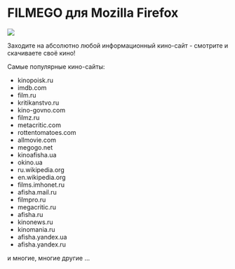 # FILMEGO для Mozilla Firefox

<a href="http://goo.gl/eMS4UI"><img src="http://filmego.org/img/habrahabr/fe_firefox.png"/></a>

Заходите на абсолютно любой информационный кино-сайт - смотрите и скачиваете своё кино!

Самые популярные кино-сайты:
- kinopoisk.ru
- imdb.com
- film.ru
- kritikanstvo.ru
- kino-govno.com
- filmz.ru
- metacritic.com
- rottentomatoes.com
- allmovie.com
- megogo.net
- kinoafisha.ua
- okino.ua
- ru.wikipedia.org
- en.wikipedia.org
- films.imhonet.ru
- afisha.mail.ru
- filmpro.ru
- megacritic.ru
- afisha.ru
- kinonews.ru
- kinomania.ru
- afisha.yandex.ua
- afisha.yandex.ru

и многие, многие другие ...
